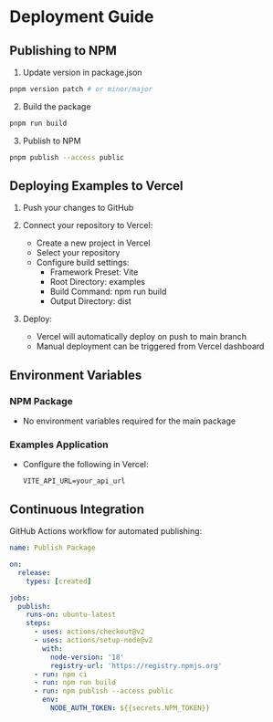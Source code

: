 # Deployment Guide

## Publishing to NPM

1. Update version in package.json
```bash
pnpm version patch # or minor/major
```

2. Build the package
```bash
pnpm run build
```

3. Publish to NPM
```bash
pnpm publish --access public
```

## Deploying Examples to Vercel

1. Push your changes to GitHub

2. Connect your repository to Vercel:
   - Create a new project in Vercel
   - Select your repository
   - Configure build settings:
     - Framework Preset: Vite
     - Root Directory: examples
     - Build Command: npm run build
     - Output Directory: dist

3. Deploy:
   - Vercel will automatically deploy on push to main branch
   - Manual deployment can be triggered from Vercel dashboard

## Environment Variables

### NPM Package
- No environment variables required for the main package

### Examples Application
- Configure the following in Vercel:
  ```
  VITE_API_URL=your_api_url
  ```

## Continuous Integration

GitHub Actions workflow for automated publishing:

```yaml
name: Publish Package

on:
  release:
    types: [created]

jobs:
  publish:
    runs-on: ubuntu-latest
    steps:
      - uses: actions/checkout@v2
      - uses: actions/setup-node@v2
        with:
          node-version: '18'
          registry-url: 'https://registry.npmjs.org'
      - run: npm ci
      - run: npm run build
      - run: npm publish --access public
        env:
          NODE_AUTH_TOKEN: ${{secrets.NPM_TOKEN}}
```
